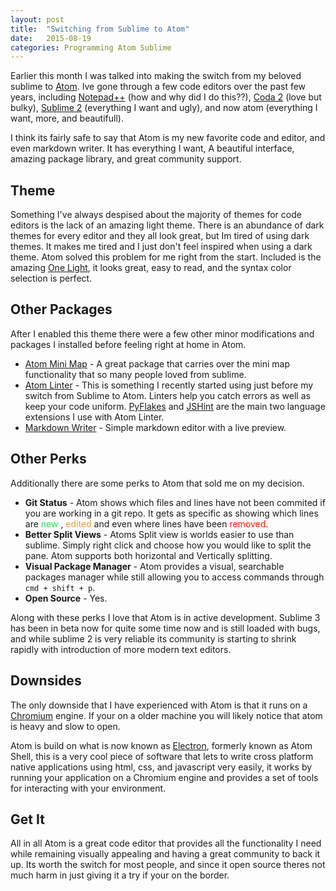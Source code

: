 ```yaml
---
layout: post
title:  "Switching from Sublime to Atom"
date:   2015-08-19
categories: Programming Atom Sublime
---
```

Earlier this month I was talked into making the switch from my beloved sublime to [Atom][atom]. Ive gone through a few code editors over the past few years, including [Notepad++][notepad] (how and why did I do this??), [Coda 2][coda] (love but bulky), [Sublime 2][sublime] (everything I want and ugly), and now atom (everything I want, more, and beautifull).

I think its fairly safe to say that Atom is my new favorite code and editor, and even markdown writer. It has everything I want, A beautiful interface, amazing package library, and great community support.

## Theme

Something I've always despised about the majority of themes for code editors is the lack of an amazing light theme. There is an abundance of dark themes for every editor and they all look great, but Im tired of using dark themes. It makes me tired and I just don't feel inspired when using a dark theme. Atom solved this problem for me right from the start. Included is the amazing [One Light][atom-light], it looks great, easy to read, and the syntax color selection is perfect.

## Other Packages

After I enabled this theme there were a few other minor modifications and packages I installed before feeling right at home in Atom.

- [Atom Mini Map][atom-mini-map] - A great package that carries over the mini map functionality that so many people loved from sublime.
- [Atom Linter][atom-linter] - This is something I recently started using just before my switch from Sublime to Atom. Linters help you catch errors as well as keep your code uniform. [PyFlakes][pyflake] and [JSHint][jshint] are the main two language extensions I use with Atom Linter.
- [Markdown Writer][markdown] - Simple markdown editor with a live preview.

## Other Perks
Additionally there are some perks to Atom that sold me on my decision.

- **Git Status** - Atom shows which files and lines have not been commited if you are working in a git repo. It gets as specific as showing which lines are <font color="#1cdf53"> new </font>, <font color="#e39d34"> edited</font> and even where lines have been <font color="#ff1700">removed</font>.
- **Better Split Views** - Atoms Split view is worlds easier to use than sublime. Simply right click and choose how you would like to split the pane. Atom supports both horizontal and Vertically splitting.
- **Visual Package Manager** - Atom provides a visual, searchable packages manager while still allowing you to access commands through ```cmd + shift + p```.
- **Open Source** - Yes.

Along with these perks I love that Atom is in active development. Sublime 3 has been in beta now for quite some time now and is still loaded with bugs, and while sublime 2 is very reliable its community is starting to shrink rapidly with introduction of more modern text editors.

## Downsides
The only downside that I have experienced with Atom is that it runs on a [Chromium][chromium] engine. If your on a older machine you will likely notice that atom is heavy and slow to open.

Atom is build on what is now known as [Electron][electron], formerly known as Atom Shell, this is a very cool piece of software that lets to write cross platform native applications using html, css, and javascript very easily, it works by running your application on a Chromium engine and provides a set of tools for interacting with your environment.  

## Get It
All in all Atom is a great code editor that provides all the functionality I need while remaining visually appealing and having a great community to back it up. Its worth the switch for most people, and since it open source theres not much harm in just giving it a try if your on the border.


[atom]:      http://jekyllrb.io
[notepad]: https://notepad-plus-plus.org/
[coda]: https://www.panic.com/coda/
[sublime]: http://www.sublimetext.com/
[electron]: https://github.com/atom/electron
[chromium]: http://www.chromium.org/
[atom-light]: https://github.com/atom/one-light-ui
[atom-mini-map]: https://atom.io/packages/minimap
[atom-linter]: https://atom.io/packages/linter
[pyflake]: https://github.com/AtomLinter/linter-pyflakes
[jshint]: https://atom.io/packages/linter-jshint
[markdown]: https://atom.io/packages/markdown-writer
